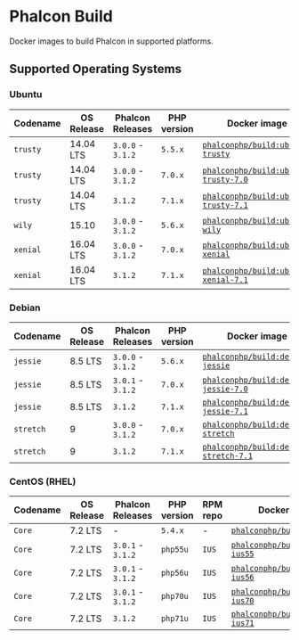 # Phalcon Build

Docker images to build Phalcon in supported platforms.

## Supported Operating Systems

### Ubuntu

| Codename  | OS Release | Phalcon Releases  | PHP version  | Docker image                                                |
| --------- | ---------- | ----------------- | ------------ | ----------------------------------------------------------- |
| `trusty`  | 14.04 LTS  | `3.0.0` - `3.1.2` | `5.5.x`      | [`phalconphp/build:ubuntu-trusty`][:ubuntu-trusty:]         |
| `trusty`  | 14.04 LTS  | `3.0.0` - `3.1.2` | `7.0.x`      | [`phalconphp/build:ubuntu-trusty-7.0`][:ubuntu-trusty-7.0:] |
| `trusty`  | 14.04 LTS  | `3.1.2`           | `7.1.x`      | [`phalconphp/build:ubuntu-trusty-7.1`][:ubuntu-trusty-7.1:] |
| `wily`    | 15.10      | `3.0.0` - `3.1.2` | `5.6.x`      | [`phalconphp/build:ubuntu-wily`][:ubuntu-wily:]             |
| `xenial`  | 16.04 LTS  | `3.0.0` - `3.1.2` | `7.0.x`      | [`phalconphp/build:ubuntu-xenial`][:ubuntu-xenial:]         |
| `xenial`  | 16.04 LTS  | `3.1.2`           | `7.1.x`      | [`phalconphp/build:ubuntu-xenial-7.1`][:ubuntu-xenial-7.1:] |

### Debian

| Codename  | OS Release | Phalcon Releases  | PHP version  | Docker image                                                  |
| --------- | ---------- | ----------------- | ------------ | ------------------------------------------------------------- |
| `jessie`  | 8.5 LTS    | `3.0.0` - `3.1.2` | `5.6.x`      | [`phalconphp/build:debian-jessie`][:debian-jessie:]           |
| `jessie`  | 8.5 LTS    | `3.0.1` - `3.1.2` | `7.0.x`      | [`phalconphp/build:debian-jessie-7.0`][:jessie-7.0:]          |
| `jessie`  | 8.5 LTS    | `3.1.2`           | `7.1.x`      | [`phalconphp/build:debian-jessie-7.1`][:jessie-7.1:]          |
| `stretch` | 9          | `3.0.0` - `3.1.2` | `7.0.x`      | [`phalconphp/build:debian-stretch`][:debian-stretch:]         |
| `stretch` | 9          | `3.1.2`           | `7.1.x`      | [`phalconphp/build:debian-stretch-7.1`][:debian-stretch-7.1:] |

### CentOS (RHEL)

| Codename  | OS Release | Phalcon Releases  | PHP version  | RPM repo | Docker image                                         |
| --------- | ---------- | ----------------- | ------------ | -------- | ---------------------------------------------------- |
| `Core`    | 7.2 LTS    | -                 | `5.4.x`      | -        | [`phalconphp/build:centos7`][:centos7:]              |
| `Core`    | 7.2 LTS    | `3.0.1` - `3.1.2` | `php55u`     | `IUS`    | [`phalconphp/build:centos7-ius55`][:centos7-ius55:]  |
| `Core`    | 7.2 LTS    | `3.0.1` - `3.1.2` | `php56u`     | `IUS`    | [`phalconphp/build:centos7-ius56`][:centos7-ius56:]  |
| `Core`    | 7.2 LTS    | `3.0.1` - `3.1.2` | `php70u`     | `IUS`    | [`phalconphp/build:centos7-ius70`][:centos7-ius70:]  |
| `Core`    | 7.2 LTS    | `3.1.2`           | `php71u`     | `IUS`    | [`phalconphp/build:centos7-ius71`][:centos7-ius71:]  |

[:ubuntu-trusty-7.0:]: https://github.com/phalcon/dockerfiles/blob/master/build/ubuntu-trusty-7.0/Dockerfile
[:ubuntu-trusty-7.1:]: https://github.com/phalcon/dockerfiles/blob/master/build/ubuntu-trusty-7.1/Dockerfile
[:ubuntu-trusty:]: https://github.com/phalcon/dockerfiles/blob/master/build/ubuntu-trusty/Dockerfile
[:ubuntu-wily:]: https://github.com/phalcon/dockerfiles/blob/master/build/ubuntu-wily/Dockerfile
[:ubuntu-xenial:]: https://github.com/phalcon/dockerfiles/blob/master/build/ubuntu-xenial/Dockerfile
[:ubuntu-xenial-7.1:]: https://github.com/phalcon/dockerfiles/blob/master/build/ubuntu-xenial-7.1/Dockerfile
[:debian-jessie:]: https://github.com/phalcon/dockerfiles/blob/master/build/debian-jessie/Dockerfile
[:jessie-7.0:]: https://github.com/phalcon/dockerfiles/blob/master/build/debian-jessie-7.0/Dockerfile
[:jessie-7.1:]: https://github.com/phalcon/dockerfiles/blob/master/build/debian-jessie-7.1/Dockerfile
[:debian-stretch:]: https://github.com/phalcon/dockerfiles/blob/master/build/debian-stretch/Dockerfile
[:debian-stretch-7.1:]: https://github.com/phalcon/dockerfiles/blob/master/build/debian-stretch-7.1/Dockerfile
[:centos7:]: https://github.com/phalcon/dockerfiles/blob/master/build/centos7/Dockerfile
[:centos7-ius55:]: https://github.com/phalcon/dockerfiles/blob/master/build/centos7-ius55/Dockerfile
[:centos7-ius56:]: https://github.com/phalcon/dockerfiles/blob/master/build/centos7-ius56/Dockerfile
[:centos7-ius70:]: https://github.com/phalcon/dockerfiles/blob/master/build/centos7-ius70/Dockerfile
[:centos7-ius71:]: https://github.com/phalcon/dockerfiles/blob/master/build/centos7-ius71/Dockerfile
